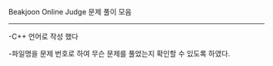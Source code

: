 Beakjoon Online Judge 문제 풀이 모음

---------------------------------

-C++ 언어로 작성 했다

-파일명을 문제 번호로 하여 무슨 문제를 풀었는지 확인할 수 있도록 하였다.
